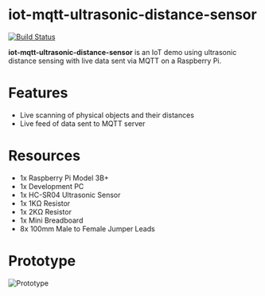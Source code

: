 # iot-mqtt-ultrasonic-distance-sensor

[![Build Status](https://travis-ci.org/joemccann/dillinger.svg?branch=master)](https://github.com/romware/iot-mqtt-ultrasonic-distance-sensor)

**iot-mqtt-ultrasonic-distance-sensor** is an IoT demo using ultrasonic distance sensing with live data sent via MQTT on a Raspberry Pi.

# Features

  - Live scanning of physical objects and their distances
  - Live feed of data sent to MQTT server

# Resources
* 1x Raspberry Pi Model 3B+
* 1x Development PC
* 1x HC-SR04 Ultrasonic Sensor
* 1x 1KΩ Resistor
* 1x 2KΩ Resistor
* 1x Mini Breadboard
* 8x 100mm Male to Female Jumper Leads

# Prototype

![Prototype](/prototype.png)
